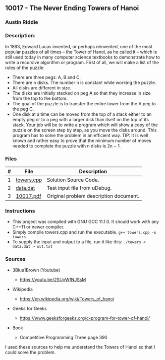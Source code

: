 ## 10017 - The Never Ending Towers of Hanoi
### Austin Riddle
### Description:

In 1883, Edward Lucas invented, or perhaps reinvented, one of the most popular puzzles of all times
– the Tower of Hanoi, as he called it – which is still used today in many computer science textbooks
to demonstrate how to write a recursive algorithm or program. First of all, we will make a list of the
rules of the puzzle:
- There are three pegs: A, B and C.
- There are n disks. The number n is constant while working the puzzle.
- All disks are different in size.
- The disks are initially stacked on peg A so that they increase in size from the top to the bottom.
- The goal of the puzzle is to transfer the entire tower from the A peg to the peg C.
- One disk at a time can be moved from the top of a stack either to an empty peg or to a peg with
a larger disk than itself on the top of its stack.
Your job will be to write a program which will show a copy of the puzzle on the screen step by step,
as you move the disks around. This program has to solve the problem in an efficient way.
TIP: It is well known and rather easy to prove that the minimum number of moves needed to complete
the puzzle with n disks is 2n − 1.

### Files


|   #   | File                       | Description                                                |
| :---: | -------------------------- | ---------------------------------------------------------- |
|   1   | [towers.cpp](./towers.cpp) | Solution Source Code.                                      |
|   2   | [data.dat](./data.dat)     | Test input file from uDebug.                               |
|   3   | [10017.pdf](./10017.pdf)   | Original problem description document.                     |

### Instructions

- This project was compiled with GNU GCC 11.1.0.  It should work with any C++11 or newer compiler.
- Simply compile towers.cpp and run the executable. ```g++ towers.cpp -o towers```
- To supply the input and output to a file, run it like this: ```./towers < data.dat > out.txt```

### Sources

- 3Blue1Brown (Youtube)
    - https://youtu.be/2SUvWfNJSsM

- Wikipedia
    - https://en.wikipedia.org/wiki/Towers_of_hanoi

- Geeks for Geeks
    - https://www.geeksforgeeks.org/c-program-for-tower-of-hanoi/

- Book
    - Competitive Programming Three page 390

I used these sources to help me understand the Towers of Hanoi so that I could solve the problem.
